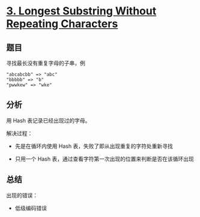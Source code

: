 # [3. Longest Substring Without Repeating Characters](https://leetcode.com/problems/longest-substring-without-repeating-characters/)

## 题目

寻找最长没有重复字母的子串，例

    "abcabcbb" => "abc"
    "bbbbb" => "b"
    "pwwkew" => "wke"

## 分析

用 Hash 表记录已经出现过的字母。

解决过程：

- 先是在循环内使用 Hash 表，失败了即从出现重复的字符处重新寻找

- 只用一个 Hash 表，通过查看字符第一次出现的位置来判断是否在该循环出现

## 总结

出现的错误：

- 低级编码错误
